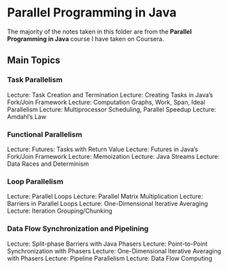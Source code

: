 # Parallel Programming in Java

The majority of the notes taken in this folder are from the **Parallel Programming in Java** course I have taken
on Coursera.

## Main Topics

### Task Parallelism
Lecture: Task Creation and Termination
Lecture: Creating Tasks in Java’s Fork/Join Framework
Lecture: Computation Graphs, Work, Span, Ideal Parallelism
Lecture: Multiprocessor Scheduling, Parallel Speedup
Lecture: Amdahl’s Law

### Functional Parallelism
Lecture: Futures: Tasks with Return Value
Lecture: Futures in Java’s Fork/Join Framework
Lecture: Memoization
Lecture: Java Streams
Lecture: Data Races and Determinism

### Loop Parallelism
Lecture: Parallel Loops
Lecture: Parallel Matrix Multiplication
Lecture: Barriers in Parallel Loops
Lecture: One-Dimensional Iterative Averaging
Lecture: Iteration Grouping/Chunking

### Data Flow Synchronization and Pipelining
Lecture: Split-phase Barriers with Java Phasers
Lecture: Point-to-Point Synchronization with Phasers
Lecture: One-Dimensional Iterative Averaging with Phasers
Lecture: Pipeline Parallelism
Lecture: Data Flow Computing
